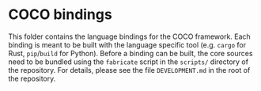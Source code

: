 # COCO bindings

This folder contains the language bindings for the COCO framework.
Each binding is meant to be built with the language specific tool (e.g. `cargo` for Rust, `pip`/`build` for Python).
Before a binding can be built, the core sources need to be bundled using the `fabricate` script in the `scripts/` directory of the repository.
For details, please see the file `DEVELOPMENT.md` in the root of the repository.

